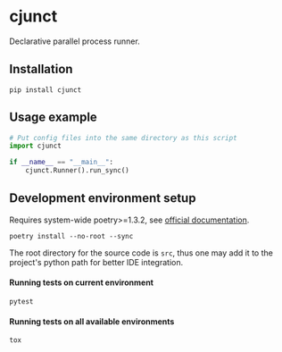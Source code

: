 # cjunct

Declarative parallel process runner.

## Installation

```shell
pip install cjunct
```

## Usage example

```python
# Put config files into the same directory as this script
import cjunct

if __name__ == "__main__":
    cjunct.Runner().run_sync()
```

## Development environment setup
Requires system-wide poetry>=1.3.2, see [official documentation](https://python-poetry.org).

```shell
poetry install --no-root --sync
```
The root directory for the source code is `src`,
thus one may add it to the project's python path
for better IDE integration.

#### Running tests on current environment

```shell
pytest
```

#### Running tests on all available environments

```shell
tox
```
